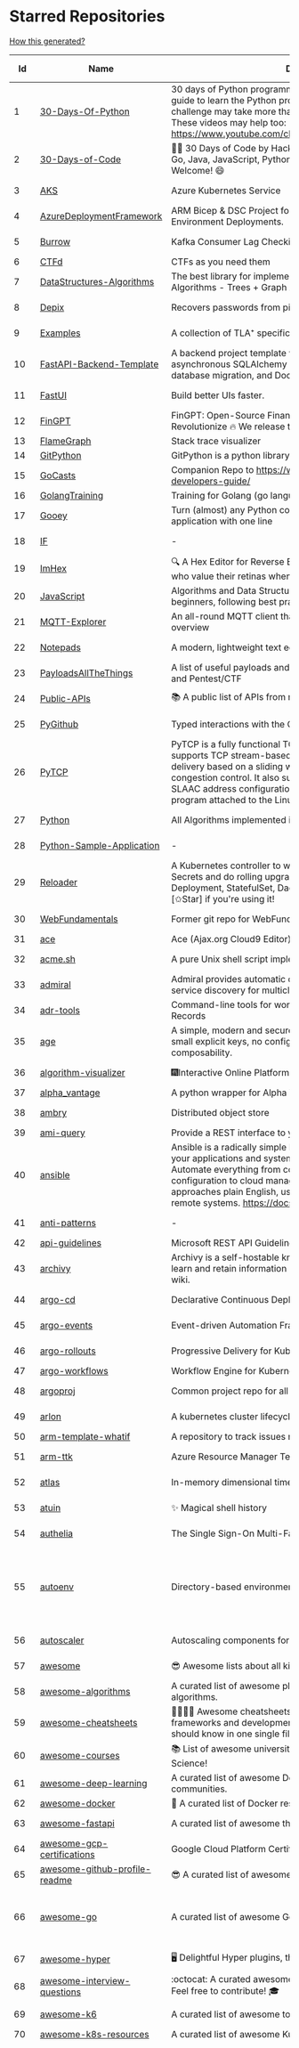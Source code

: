 # Starred Repositories  
[How this generated?](../master/USAGE.md)  
  
| Id 			| Name			| Description | Star Counts | Topics/Tags   | Last Updated 	|  
| ----------- | ----------- 	| ----------- | ----------- | ----------- 	| -----------   |  
|1|[30-Days-Of-Python](https://github.com/Asabeneh/30-Days-Of-Python.git)|30 days of Python programming challenge is a step-by-step guide to learn the Python programming language in 30 days. This challenge may take more than100 days, follow your own pace.  These videos may help too: https://www.youtube.com/channel/UC7PNRuno1rzYPb1xLa4yktw|30099|||  
|2|[30-Days-of-Code](https://github.com/xeoneux/30-Days-of-Code.git)|👨‍💻 30 Days of Code by HackerRank Solutions in C, C++, C#, F#, Go, Java, JavaScript, Python, Ruby, Swift & TypeScript. PRs Welcome! 😄|926||17-8-2022|  
|3|[AKS](https://github.com/Azure/AKS.git)|Azure Kubernetes Service|1893||22-3-2024|  
|4|[AzureDeploymentFramework](https://github.com/brwilkinson/AzureDeploymentFramework.git)|ARM Bicep & DSC Project for Azure Infrastructure and App Environment Deployments.|140||23-12-2023|  
|5|[Burrow](https://github.com/linkedin/Burrow.git)|Kafka Consumer Lag Checking|3648||21-3-2024|  
|6|[CTFd](https://github.com/CTFd/CTFd.git)|CTFs as you need them|5277|||  
|7|[DataStructures-Algorithms](https://github.com/rachitiitr/DataStructures-Algorithms.git)|The best library for implementation of all Data Structures and Algorithms - Trees + Graph Algorithms too!|2687|||  
|8|[Depix](https://github.com/spipm/Depix.git)|Recovers passwords from pixelized screenshots|25147||27-11-2023|  
|9|[Examples](https://github.com/tlaplus/Examples.git)|A collection of TLA⁺ specifications of varying complexities|1214||7-4-2024|  
|10|[FastAPI-Backend-Template](https://github.com/Aeternalis-Ingenium/FastAPI-Backend-Template.git)|A backend project template with FastAPI, PostgreSQL with asynchronous SQLAlchemy 2.0, Alembic for asynchronous database migration, and Docker.|548||26-3-2024|  
|11|[FastUI](https://github.com/pydantic/FastUI.git)|Build better UIs faster.|7108||27-2-2024|  
|12|[FinGPT](https://github.com/AI4Finance-Foundation/FinGPT.git)|FinGPT: Open-Source Financial Large Language Models!  Revolutionize 🔥    We release the trained model on HuggingFace.|11265||25-3-2024|  
|13|[FlameGraph](https://github.com/brendangregg/FlameGraph.git)|Stack trace visualizer|16318|||  
|14|[GitPython](https://github.com/gitpython-developers/GitPython.git)|GitPython is a python library used to interact with Git repositories.|4375|||  
|15|[GoCasts](https://github.com/StephenGrider/GoCasts.git)|Companion Repo to https://www.udemy.com/go-the-complete-developers-guide/|2029||25-8-2017|  
|16|[GolangTraining](https://github.com/GoesToEleven/GolangTraining.git)|Training for Golang (go language)|9603|||  
|17|[Gooey](https://github.com/chriskiehl/Gooey.git)|Turn (almost) any Python command line program into a full GUI application with one line|20326||8-5-2022|  
|18|[IF](https://github.com/deep-floyd/IF.git)|-|7479||2-6-2023|  
|19|[ImHex](https://github.com/WerWolv/ImHex.git)|🔍 A Hex Editor for Reverse Engineers, Programmers and people who value their retinas when working at 3 AM.|32682|||  
|20|[JavaScript](https://github.com/TheAlgorithms/JavaScript.git)|Algorithms and Data Structures implemented in JavaScript for beginners, following best practices.|31148|||  
|21|[MQTT-Explorer](https://github.com/thomasnordquist/MQTT-Explorer.git)|An all-round MQTT client that provides a structured topic overview|2730||3-4-2024|  
|22|[Notepads](https://github.com/0x7c13/Notepads.git)|A modern, lightweight text editor with a minimalist design.|8331||25-3-2024|  
|23|[PayloadsAllTheThings](https://github.com/swisskyrepo/PayloadsAllTheThings.git)|A list of useful payloads and bypass for Web Application Security and Pentest/CTF|56432||5-4-2024|  
|24|[Public-APIs](https://github.com/n0shake/Public-APIs.git)|📚 A public list of APIs from round the web.|20852||23-2-2024|  
|25|[PyGithub](https://github.com/PyGithub/PyGithub.git)|Typed interactions with the GitHub API v3|6646||24-3-2024|  
|26|[PyTCP](https://github.com/ccie18643/PyTCP.git)|PyTCP is a fully functional TCP/IP stack written in Python. It supports TCP stream-based transport with reliable packet delivery based on a sliding window mechanism and basic congestion control. It also supports IPv6/ICMPv6 protocols with SLAAC address configuration. It operates as a user space program attached to the Linux TAP interface.|326||8-11-2023|  
|27|[Python](https://github.com/TheAlgorithms/Python.git)|All Algorithms implemented in Python|177380||2-4-2024|  
|28|[Python-Sample-Application](https://github.com/uber/Python-Sample-Application.git)|-|375||9-3-2015|  
|29|[Reloader](https://github.com/stakater/Reloader.git)|A Kubernetes controller to watch changes in ConfigMap and Secrets and do rolling upgrades on Pods with their associated Deployment, StatefulSet, DaemonSet and DeploymentConfig – [✩Star] if you're using it!|6635||5-4-2024|  
|30|[WebFundamentals](https://github.com/google/WebFundamentals.git)|Former git repo for WebFundamentals on developers.google.com|13845||10-8-2022|  
|31|[ace](https://github.com/ajaxorg/ace.git)|Ace (Ajax.org Cloud9 Editor)|26361|||  
|32|[acme.sh](https://github.com/acmesh-official/acme.sh.git)|A pure Unix shell script implementing ACME client protocol|36200||1-4-2024|  
|33|[admiral](https://github.com/istio-ecosystem/admiral.git)|Admiral provides automatic configuration generation, syncing and service discovery for multicluster Istio service mesh|556||10-10-2023|  
|34|[adr-tools](https://github.com/npryce/adr-tools.git)|Command-line tools for working with Architecture Decision Records|4363|||  
|35|[age](https://github.com/FiloSottile/age.git)|A simple, modern and secure encryption tool (and Go library) with small explicit keys, no config options, and UNIX-style composability.|15199||10-1-2024|  
|36|[algorithm-visualizer](https://github.com/algorithm-visualizer/algorithm-visualizer.git)|:fireworks:Interactive Online Platform that Visualizes Algorithms from Code|46071||18-11-2023|  
|37|[alpha_vantage](https://github.com/RomelTorres/alpha_vantage.git)|A python wrapper for Alpha Vantage API for financial data.|4148|||  
|38|[ambry](https://github.com/linkedin/ambry.git)|Distributed object store|1716||5-4-2024|  
|39|[ami-query](https://github.com/intuit/ami-query.git)|Provide a REST interface to your organization's AMIs|38|||  
|40|[ansible](https://github.com/ansible/ansible.git)|Ansible is a radically simple IT automation platform that makes your applications and systems easier to deploy and maintain. Automate everything from code deployment to network configuration to cloud management, in a language that approaches plain English, using SSH, with no agents to install on remote systems. https://docs.ansible.com.|60956|||  
|41|[anti-patterns](https://github.com/tonybaloney/anti-patterns.git)|-|171||15-7-2022|  
|42|[api-guidelines](https://github.com/microsoft/api-guidelines.git)|Microsoft REST API Guidelines|22366|||  
|43|[archivy](https://github.com/archivy/archivy.git)|Archivy is a self-hostable knowledge repository that allows you to learn and retain information in your own personal and extensible wiki.|3144||25-7-2023|  
|44|[argo-cd](https://github.com/argoproj/argo-cd.git)|Declarative Continuous Deployment for Kubernetes|15986||7-4-2024|  
|45|[argo-events](https://github.com/argoproj/argo-events.git)|Event-driven Automation Framework for Kubernetes|2222||6-4-2024|  
|46|[argo-rollouts](https://github.com/argoproj/argo-rollouts.git)|Progressive Delivery for Kubernetes|2448||5-4-2024|  
|47|[argo-workflows](https://github.com/argoproj/argo-workflows.git)|Workflow Engine for Kubernetes|14223|||  
|48|[argoproj](https://github.com/argoproj/argoproj.git)|Common project repo for all Argo Projects|548||14-3-2024|  
|49|[arlon](https://github.com/arlonproj/arlon.git)|A kubernetes cluster lifecycle management and configuration tool|143||25-3-2024|  
|50|[arm-template-whatif](https://github.com/Azure/arm-template-whatif.git)|A repository to track issues related to what-if noise suppression|86|||  
|51|[arm-ttk](https://github.com/Azure/arm-ttk.git)|Azure Resource Manager Template Toolkit|420||27-3-2024|  
|52|[atlas](https://github.com/Netflix/atlas.git)|In-memory dimensional time series database.|3386||4-4-2024|  
|53|[atuin](https://github.com/atuinsh/atuin.git)|✨ Magical shell history|17385||5-4-2024|  
|54|[authelia](https://github.com/authelia/authelia.git)|The Single Sign-On Multi-Factor portal for web apps|19391||7-4-2024|  
|55|[autoenv](https://github.com/hyperupcall/autoenv.git)|Directory-based environments.|5525|environment, cd, shell-extension, shell-scripts, bash, zsh, shell, shell-script, terminal|15-1-2024|  
|56|[autoscaler](https://github.com/kubernetes/autoscaler.git)|Autoscaling components for Kubernetes|7593||5-4-2024|  
|57|[awesome](https://github.com/sindresorhus/awesome.git)|😎 Awesome lists about all kinds of interesting topics|297506||3-4-2024|  
|58|[awesome-algorithms](https://github.com/tayllan/awesome-algorithms.git)|A curated list of awesome places to learn and/or practice algorithms.|17436|||  
|59|[awesome-cheatsheets](https://github.com/LeCoupa/awesome-cheatsheets.git)|👩‍💻👨‍💻 Awesome cheatsheets for popular programming languages, frameworks and development tools. They include everything you should know in one single file.|37318|||  
|60|[awesome-courses](https://github.com/prakhar1989/awesome-courses.git)|:books: List of awesome university courses for learning Computer Science!|53484||12-11-2022|  
|61|[awesome-deep-learning](https://github.com/ChristosChristofidis/awesome-deep-learning.git)|A curated list of awesome Deep Learning tutorials, projects and communities.|22706||14-11-2022|  
|62|[awesome-docker](https://github.com/veggiemonk/awesome-docker.git)|:whale: A curated list of Docker resources and projects|28190|||  
|63|[awesome-fastapi](https://github.com/mjhea0/awesome-fastapi.git)|A curated list of awesome things related to FastAPI|7397||2-12-2023|  
|64|[awesome-gcp-certifications](https://github.com/sathishvj/awesome-gcp-certifications.git)|Google Cloud Platform Certification resources.|3794|||  
|65|[awesome-github-profile-readme](https://github.com/abhisheknaiidu/awesome-github-profile-readme.git)|😎 A curated list of awesome GitHub Profile READMEs 📝|22201||9-10-2022|  
|66|[awesome-go](https://github.com/avelino/awesome-go.git)|A curated list of awesome Go frameworks, libraries and software|119789|golang, golang-library, go, awesome, awesome-list, hacktoberfest|4-4-2024|  
|67|[awesome-hyper](https://github.com/bnb/awesome-hyper.git)|🖥 Delightful Hyper plugins, themes, and resources|10557||13-7-2021|  
|68|[awesome-interview-questions](https://github.com/DopplerHQ/awesome-interview-questions.git)|:octocat: A curated awesome list of lists of interview questions. Feel free to contribute! :mortar_board: |66278|||  
|69|[awesome-k6](https://github.com/grafana/awesome-k6.git)|A curated list of awesome tools, content and projects using k6|501||18-1-2024|  
|70|[awesome-k8s-resources](https://github.com/tomhuang12/awesome-k8s-resources.git)|A curated list of awesome Kubernetes tools and resources.|3017|||  
|71|[awesome-kubernetes](https://github.com/ramitsurana/awesome-kubernetes.git)|A curated list for awesome kubernetes sources :ship::tada:|14686|kubernetes, minikube, meetup, resource, kubernetes-sources, google-cloud, kubernetes-cluster, deploy-kubernetes, aws, enterprise-kubernetes-products, monitoring-kubernetes, azure, schedule, google-kubernetes, docker, cloud-providers, books, machine-learning|12-2-2024|  
|72|[awesome-kubernetes](https://github.com/nubenetes/awesome-kubernetes.git)|A curated list of awesome references collected since 2018.|581||12-2-2024|  
|73|[awesome-macOS](https://github.com/iCHAIT/awesome-macOS.git)|  A curated list of awesome applications, softwares, tools and shiny things for macOS.|15309||5-1-2024|  
|74|[awesome-macos-command-line](https://github.com/herrbischoff/awesome-macos-command-line.git)|Use your macOS terminal shell to do awesome things.|28349||2-9-2021|  
|75|[awesome-microservices](https://github.com/mfornos/awesome-microservices.git)|A curated list of Microservice Architecture related principles and technologies.|12885|||  
|76|[awesome-ml-courses](https://github.com/luspr/awesome-ml-courses.git)|Awesome free machine learning and AI courses with video lectures.|2566||23-2-2023|  
|77|[awesome-pentest](https://github.com/enaqx/awesome-pentest.git)|A collection of awesome penetration testing resources, tools and other shiny things|20392||25-1-2024|  
|78|[awesome-python](https://github.com/vinta/awesome-python.git)|An opinionated list of awesome Python frameworks, libraries, software and resources.|203233||22-2-2024|  
|79|[awesome-python-applications](https://github.com/mahmoud/awesome-python-applications.git)|💿 Free software that works great, and also happens to be open-source Python. |15874|||  
|80|[awesome-readme](https://github.com/matiassingers/awesome-readme.git)|A curated list of awesome READMEs|16825|||  
|81|[awesome-scalability](https://github.com/binhnguyennus/awesome-scalability.git)|The Patterns of Scalable, Reliable, and Performant Large-Scale Systems|52763|||  
|82|[awesome-selfhosted](https://github.com/awesome-selfhosted/awesome-selfhosted.git)|A list of Free Software network services and web applications which can be hosted on your own servers|175911|selfhosted, awesome, awesome-list, privacy, hosting, cloud, self-hosted, free-software|4-4-2024|  
|83|[awesome-shell](https://github.com/alebcay/awesome-shell.git)|A curated list of awesome command-line frameworks, toolkits, guides and gizmos. Inspired by awesome-php.|30925||20-2-2024|  
|84|[awesome-sre](https://github.com/dastergon/awesome-sre.git)|A curated list of Site Reliability and Production Engineering resources.|11435|||  
|85|[awesome-sysadmin](https://github.com/awesome-foss/awesome-sysadmin.git)|A curated list of amazingly awesome open-source sysadmin resources.|22385||10-3-2024|  
|86|[awesome-vscode](https://github.com/viatsko/awesome-vscode.git)|🎨 A curated list of delightful VS Code packages and resources.|24191||3-8-2023|  
|87|[awless](https://github.com/wallix/awless.git)|A Mighty CLI for AWS|4962||10-12-2018|  
|88|[aws-cdk-examples](https://github.com/aws-samples/aws-cdk-examples.git)|Example projects using the AWS CDK|4814||3-4-2024|  
|89|[aws-cloudformation-user-guide](https://github.com/awsdocs/aws-cloudformation-user-guide.git)|The open source version of the AWS CloudFormation User Guide|761|aws, aws-cloudformation, cloudformation|7-12-2023|  
|90|[aws-eks-best-practices](https://github.com/aws/aws-eks-best-practices.git)|A best practices guide for day 2 operations, including operational excellence, security, reliability, performance efficiency, and cost optimization.|1827|||  
|91|[aws-eks-kubernetes-masterclass](https://github.com/stacksimplify/aws-eks-kubernetes-masterclass.git)|AWS EKS Kubernetes - Masterclass   DevOps, Microservices|1215||2-1-2024|  
|92|[aws-load-balancer-controller](https://github.com/kubernetes-sigs/aws-load-balancer-controller.git)|A Kubernetes controller for Elastic Load Balancers|3734|||  
|93|[azkaban](https://github.com/azkaban/azkaban.git)|Azkaban workflow manager.|4392||29-8-2023|  
|94|[azure-cli](https://github.com/Azure/azure-cli.git)|Azure Command-Line Interface|3839||2-4-2024|  
|95|[azure-docs-bicep-samples](https://github.com/Azure/azure-docs-bicep-samples.git)|-|70||5-12-2023|  
|96|[azure-functions-host](https://github.com/Azure/azure-functions-host.git)|The host/runtime that powers Azure Functions|1897||5-4-2024|  
|97|[azure-powershell](https://github.com/Azure/azure-powershell.git)|Microsoft Azure PowerShell|4041||7-4-2024|  
|98|[azure-quickstart-templates](https://github.com/Azure/azure-quickstart-templates.git)|Azure Quickstart Templates|13674||5-4-2024|  
|99|[azure-rest-api-specs](https://github.com/Azure/azure-rest-api-specs.git)|The source for REST API specifications for Microsoft Azure.|2431||5-4-2024|  
|100|[azure-sdk-for-python](https://github.com/Azure/azure-sdk-for-python.git)|This repository is for active development of the Azure SDK for Python. For consumers of the SDK we recommend visiting our public developer docs at https://docs.microsoft.com/python/azure/ or our versioned developer docs at https://azure.github.io/azure-sdk-for-python. |4247||7-4-2024|  
|101|[azure4everyone-samples](https://github.com/MarczakIO/azure4everyone-samples.git)|-|248||12-2-2022|  
|102|[backstage](https://github.com/backstage/backstage.git)|Backstage is an open platform for building developer portals|26147||7-4-2024|  
|103|[badges](https://github.com/Naereen/badges.git)|:pencil: Markdown code for lots of small badges :ribbon: :pushpin: (shields.io, forthebadge.com etc) :sunglasses:. Contributions are welcome! Please add yours!|4123|||  
|104|[bat](https://github.com/sharkdp/bat.git)|A cat(1) clone with wings.|46160||7-4-2024|  
|105|[bcc](https://github.com/iovisor/bcc.git)|BCC - Tools for BPF-based Linux IO analysis, networking, monitoring, and more|19311||2-4-2024|  
|106|[behave](https://github.com/behave/behave.git)|BDD, Python style.|3057||22-2-2024|  
|107|[benten](https://github.com/intuit/benten.git)|Chatbot Development Framework (with Slack integration for Jira and Jenkins)|133|||  
|108|[bhai-lang](https://github.com/DulLabs/bhai-lang.git)|A toy programming language written in Typescript|3951|||  
|109|[bicep](https://github.com/Azure/bicep.git)|Bicep is a declarative language for describing and deploying Azure resources|3104||5-4-2024|  
|110|[bitcoin](https://github.com/bitcoin/bitcoin.git)|Bitcoin Core integration/staging tree|75289||7-4-2024|  
|111|[black](https://github.com/psf/black.git)|The uncompromising Python code formatter|37244||7-4-2024|  
|112|[blackfriday](https://github.com/russross/blackfriday.git)|Blackfriday: a markdown processor for Go|5350||27-10-2020|  
|113|[blockly](https://github.com/google/blockly.git)|The web-based visual programming editor.|12077||2-4-2024|  
|114|[bokeh](https://github.com/bokeh/bokeh.git)|Interactive Data Visualization in the browser, from  Python|18764||7-4-2024|  
|115|[boto3](https://github.com/boto/boto3.git)|AWS SDK for Python|8662||5-4-2024|  
|116|[boundary](https://github.com/hashicorp/boundary.git)|Boundary enables identity-based access management for dynamic infrastructure. |3771||5-4-2024|  
|117|[brackets](https://github.com/adobe/brackets.git)|An open source code editor for the web, written in JavaScript, HTML and CSS.|33305||18-3-2021|  
|118|[brooklin](https://github.com/linkedin/brooklin.git)|An extensible distributed system for reliable nearline data streaming at scale|886||29-3-2024|  
|119|[brotli](https://github.com/google/brotli.git)|Brotli compression format|13090||3-4-2024|  
|120|[build-your-own-x](https://github.com/codecrafters-io/build-your-own-x.git)|Master programming by recreating your favorite technologies from scratch.|254762|||  
|121|[caddy](https://github.com/caddyserver/caddy.git)|Fast and extensible multi-platform HTTP/1-2-3 web server with automatic HTTPS|53319|||  
|122|[cdk8s](https://github.com/cdk8s-team/cdk8s.git)|Define Kubernetes native apps and abstractions using object-oriented programming|4093||7-4-2024|  
|123|[cdnjs](https://github.com/cdnjs/cdnjs.git)|🤖 CDN assets - The #1 free and open source CDN built to make life easier for developers.|10142||7-4-2024|  
|124|[celery](https://github.com/celery/celery.git)|Distributed Task Queue (development branch)|23352|||  
|125|[cello](https://github.com/cello-proj/cello.git)|Run infrastructure as code (IaC) software tools including CDK, Terraform and Cloud Formation via GitOps.|268||29-3-2024|  
|126|[cert-manager](https://github.com/cert-manager/cert-manager.git)|Automatically provision and manage TLS certificates in Kubernetes|11396|kubernetes, letsencrypt, tls, certificate, crd, hacktoberfest|27-3-2024|  
|127|[cfssl](https://github.com/cloudflare/cfssl.git)|CFSSL: Cloudflare's PKI and TLS toolkit|8422||19-3-2024|  
|128|[chalice](https://github.com/aws/chalice.git)|Python Serverless Microframework for AWS|10275||22-2-2024|  
|129|[chaosmonkey](https://github.com/Netflix/chaosmonkey.git)|Chaos Monkey is a resiliency tool that helps applications tolerate random instance failures.|14443||15-7-2023|  
|130|[chartmuseum](https://github.com/helm/chartmuseum.git)|helm chart repository server|3460||29-1-2024|  
|131|[checkov](https://github.com/bridgecrewio/checkov.git)|Prevent cloud misconfigurations and find vulnerabilities during build-time in infrastructure as code, container images and open source packages with Checkov by Bridgecrew.|6472|||  
|132|[chef](https://github.com/chef/chef.git)|Chef Infra, a powerful automation platform that transforms infrastructure into code automating how infrastructure is configured, deployed and managed across any environment, at any scale|7458|||  
|133|[cilium](https://github.com/cilium/cilium.git)|eBPF-based Networking, Security, and Observability|18390||5-4-2024|  
|134|[clair](https://github.com/quay/clair.git)|Vulnerability Static Analysis for Containers|10004||25-3-2024|  
|135|[cli](https://github.com/snyk/cli.git)|Snyk CLI scans and monitors your projects for security vulnerabilities.|4740|||  
|136|[cli-spinners](https://github.com/sindresorhus/cli-spinners.git)|Spinners for use in the terminal|2344||24-11-2023|  
|137|[cli53](https://github.com/barnybug/cli53.git)|Command line tool for Amazon Route 53|1948||24-2-2023|  
|138|[click](https://github.com/pallets/click.git)|Python composable command line interface toolkit|14955||23-3-2024|  
|139|[cluster-api](https://github.com/kubernetes-sigs/cluster-api.git)|Home for Cluster API, a subproject of sig-cluster-lifecycle|3323||5-4-2024|  
|140|[cobra](https://github.com/spf13/cobra.git)|A Commander for modern Go CLI interactions|35765|||  
|141|[codebytere.github.io](https://github.com/codebytere/codebytere.github.io.git)|personal website|505||18-3-2024|  
|142|[coding-interview-university](https://github.com/jwasham/coding-interview-university.git)|A complete computer science study plan to become a software engineer.|281705||5-3-2024|  
|143|[compose](https://github.com/docker/compose.git)|Define and run multi-container applications with Docker|32209|||  
|144|[computer-science](https://github.com/ossu/computer-science.git)|:mortar_board: Path to a free self-taught education in Computer Science!|161776|computer-science, awesome-list, courses, curriculum|3-4-2024|  
|145|[conductor](https://github.com/Netflix/conductor.git)|Conductor is a microservices orchestration engine.|12912||13-12-2023|  
|146|[confd](https://github.com/kelseyhightower/confd.git)|Manage local application configuration files using templates and data from etcd or consul|8266||9-12-2023|  
|147|[config](https://github.com/nikitavoloboev/config.git)|Apps/CLIs/configs I use on macOS/iOS. Fish, Karabiner, Cursor..|20260||6-4-2024|  
|148|[containerd](https://github.com/containerd/containerd.git)|An open and reliable container runtime|16210|||  
|149|[copacetic](https://github.com/project-copacetic/copacetic.git)|🧵 CLI tool for directly patching container images using reports from vulnerability scanners|759||2-4-2024|  
|150|[core](https://github.com/home-assistant/core.git)|:house_with_garden: Open source home automation that puts local control and privacy first.|68295|||  
|151|[coredns](https://github.com/coredns/coredns.git)|CoreDNS is a DNS server that chains plugins|11740||29-3-2024|  
|152|[coreutils](https://github.com/uutils/coreutils.git)|Cross-platform Rust rewrite of the GNU coreutils|16771||7-4-2024|  
|153|[crouton](https://github.com/dnschneid/crouton.git)|Chromium OS Universal Chroot Environment|8490||27-11-2022|  
|154|[cruise-control](https://github.com/linkedin/cruise-control.git)|Cruise-control is the first of its kind to fully automate the dynamic workload rebalance and self-healing of a Kafka cluster. It provides great value to Kafka users by simplifying the operation of Kafka clusters.|2636||2-4-2024|  
|155|[dailybot](https://github.com/sapumar/dailybot.git)|Simple telegram bot to remind about the daily stand up|8||23-12-2021|  
|156|[dapr](https://github.com/dapr/dapr.git)|Dapr is a portable, event-driven, runtime for building distributed applications across cloud and edge.|23204||6-4-2024|  
|157|[dashboard](https://github.com/kubernetes/dashboard.git)|General-purpose web UI for Kubernetes clusters|13785||5-4-2024|  
|158|[datamodel-code-generator](https://github.com/koxudaxi/datamodel-code-generator.git)|Pydantic model and dataclasses.dataclass generator for easy conversion of JSON, OpenAPI, JSON Schema, and YAML data sources.|2258||7-4-2024|  
|159|[deepdiff](https://github.com/seperman/deepdiff.git)|DeepDiff: Deep Difference and search of any Python object/data. DeepHash: Hash of any object based on its contents. Delta: Use deltas to reconstruct objects by adding deltas together.|1883|||  
|160|[design-patterns-for-humans](https://github.com/kamranahmedse/design-patterns-for-humans.git)|An ultra-simplified explanation to design patterns|43269||17-5-2023|  
|161|[developer-roadmap](https://github.com/kamranahmedse/developer-roadmap.git)|Interactive roadmaps, guides and other educational content to help developers grow in their careers.|272397||7-4-2024|  
|162|[devops-exercises](https://github.com/bregman-arie/devops-exercises.git)|Linux, Jenkins, AWS, SRE, Prometheus, Docker, Python, Ansible, Git, Kubernetes, Terraform, OpenStack, SQL, NoSQL, Azure, GCP, DNS, Elastic, Network, Virtualization. DevOps Interview Questions|63059||2-2-2024|  
|163|[dive](https://github.com/wagoodman/dive.git)|A tool for exploring each layer in a docker image|43354||2-2-2024|  
|164|[django](https://github.com/django/django.git)|The Web framework for perfectionists with deadlines.|76504|||  
|165|[django-health-check](https://github.com/revsys/django-health-check.git)|a pluggable app that runs a full check on the deployment, using a number of plugins to check e.g. database, queue server, celery processes, etc.|1137|||  
|166|[dns](https://github.com/miekg/dns.git)|DNS library in Go|7726||29-3-2024|  
|167|[dnslib](https://github.com/paulc/dnslib.git)|A Python library to encode/decode DNS wire-format packets |288||2-1-2024|  
|168|[dnsperf](https://github.com/cobblau/dnsperf.git)|A DNS performance tool.|213|||  
|169|[docker-cheat-sheet](https://github.com/wsargent/docker-cheat-sheet.git)|Docker Cheat Sheet|21906|||  
|170|[docker-development-youtube-series](https://github.com/marcel-dempers/docker-development-youtube-series.git)|-|4937||24-10-2023|  
|171|[docker_practice](https://github.com/yeasy/docker_practice.git)|Learn and understand Docker&Container technologies, with real DevOps practice!|24088||4-2-2024|  
|172|[dockerfiles](https://github.com/jessfraz/dockerfiles.git)|Various Dockerfiles I use on the desktop and on servers.|13465||27-3-2021|  
|173|[doitlive](https://github.com/sloria/doitlive.git)|Because sometimes you need to do it live|3395||2-4-2024|  
|174|[dokku](https://github.com/dokku/dokku.git)|A docker-powered PaaS that helps you build and manage the lifecycle of applications|25917||7-4-2024|  
|175|[dotfiles](https://github.com/bbkane/dotfiles.git)|Configs for apps I care about|30||2-4-2024|  
|176|[draft-classic](https://github.com/Azure/draft-classic.git)|A tool for developers to create cloud-native applications on Kubernetes.|3926|||  
|177|[drawio](https://github.com/jgraph/drawio.git)|draw.io is a JavaScript, client-side editor for general diagramming.|38379|||  
|178|[driftctl](https://github.com/snyk/driftctl.git)|Detect, track and alert on infrastructure drift|2394||12-12-2023|  
|179|[duf](https://github.com/muesli/duf.git)|Disk Usage/Free Utility - a better 'df' alternative|12218||20-9-2023|  
|180|[eBPF-Package-Repository](https://github.com/l3af-project/eBPF-Package-Repository.git)|eBPF Programs|52|||  
|181|[echarts](https://github.com/apache/echarts.git)|Apache ECharts is a powerful, interactive charting and data visualization library for browser|58762||11-3-2024|  
|182|[echo](https://github.com/labstack/echo.git)|High performance, minimalist Go web framework|28389|||  
|183|[ecs-refarch-service-discovery](https://github.com/awslabs/ecs-refarch-service-discovery.git)|An EC2 Container Service Reference Architecture for providing Service Discovery to containers using CloudWatch Events, Lambda and Route 53 private hosted zones. |446|||  
|184|[eks-anywhere](https://github.com/aws/eks-anywhere.git)|Run Amazon EKS on your own infrastructure 🚀|1911||5-4-2024|  
|185|[eks-node-viewer](https://github.com/awslabs/eks-node-viewer.git)|EKS Node Viewer|974||2-4-2024|  
|186|[elasticsearch](https://github.com/elastic/elasticsearch.git)|Free and Open, Distributed, RESTful Search Engine|67314|elasticsearch, java, search-engine|6-4-2024|  
|187|[emissary](https://github.com/emissary-ingress/emissary.git)|open source Kubernetes-native API gateway for microservices built on the Envoy Proxy|4268||5-3-2024|  
|188|[eng-practices](https://github.com/google/eng-practices.git)|Google's Engineering Practices documentation|19741||26-3-2024|  
|189|[engineering-blogs](https://github.com/kilimchoi/engineering-blogs.git)|A curated list of engineering blogs|28977||21-2-2024|  
|190|[envoy](https://github.com/envoyproxy/envoy.git)|Cloud-native high-performance edge/middle/service proxy|23816|||  
|191|[eruda](https://github.com/liriliri/eruda.git)|Console for mobile browsers|17182||5-11-2023|  
|192|[espanso](https://github.com/espanso/espanso.git)|Cross-platform Text Expander written in Rust|9045|||  
|193|[etcd](https://github.com/etcd-io/etcd.git)|Distributed reliable key-value store for the most critical data of a distributed system|46189||6-4-2024|  
|194|[ewd998](https://github.com/tlaplus-workshops/ewd998.git)|Distributed termination detection on a ring, due to Shmuel Safra:|46||21-7-2023|  
|195|[examples](https://github.com/kubernetes/examples.git)|Kubernetes application example tutorials|6014|||  
|196|[excalidraw](https://github.com/excalidraw/excalidraw.git)|Virtual whiteboard for sketching hand-drawn like diagrams|71845|||  
|197|[face_recognition](https://github.com/ageitgey/face_recognition.git)|The world's simplest facial recognition api for Python and the command line|51587|||  
|198|[falcon](https://github.com/falconry/falcon.git)|The no-magic web data plane API and microservices framework for Python developers, with a focus on reliability, correctness, and performance at scale.|9374||5-4-2024|  
|199|[fastapi](https://github.com/tiangolo/fastapi.git)|FastAPI framework, high performance, easy to learn, fast to code, ready for production|70267||6-4-2024|  
|200|[fastapi-code-generator](https://github.com/koxudaxi/fastapi-code-generator.git)|This code generator creates FastAPI app from an openapi file.|900||7-9-2023|  
|201|[fastapi-jwt](https://github.com/testdrivenio/fastapi-jwt.git)|secure a FastAPI app by enabling authentication using JSON Web Tokens (JWTs)|106||31-1-2023|  
|202|[fastapi_client](https://github.com/dmontagu/fastapi_client.git)|FastAPI client generator|321||11-2-2021|  
|203|[fastapi_profiler](https://github.com/sunhailin-Leo/fastapi_profiler.git)|A FastAPI Middleware of joerick/pyinstrument to check your service performance.|190|||  
|204|[fasthttp](https://github.com/valyala/fasthttp.git)|Fast HTTP package for Go. Tuned for high performance. Zero memory allocations in hot paths. Up to 10x faster than net/http|20970||4-4-2024|  
|205|[fauxpilot](https://github.com/fauxpilot/fauxpilot.git)|FauxPilot - an open-source alternative to GitHub Copilot server|14183||29-5-2023|  
|206|[fd](https://github.com/sharkdp/fd.git)|A simple, fast and user-friendly alternative to 'find'|31357||1-4-2024|  
|207|[first-contributions](https://github.com/firstcontributions/first-contributions.git)|🚀✨ Help beginners to contribute to open source projects|42223||7-4-2024|  
|208|[fish-shell](https://github.com/fish-shell/fish-shell.git)|The user-friendly command line shell.|24426|||  
|209|[flamethrower](https://github.com/DNS-OARC/flamethrower.git)|a DNS performance and functional testing utility supporting UDP, TCP, DoT and DoH|312||3-10-2023|  
|210|[flasgger](https://github.com/flasgger/flasgger.git)|Easy OpenAPI specs and Swagger UI for your Flask API|3481||4-4-2024|  
|211|[flask](https://github.com/pallets/flask.git)|The Python micro framework for building web applications.|66204||7-4-2024|  
|212|[flask-app-on-azure-functions](https://github.com/Azure-Samples/flask-app-on-azure-functions.git)|A sample to run a Flask app on Azure Functions|15||18-2-2022|  
|213|[flask-caching](https://github.com/pallets-eco/flask-caching.git)|A caching extension for Flask|863||6-1-2024|  
|214|[flask-celery-example](https://github.com/miguelgrinberg/flask-celery-example.git)|This repository contains the example code for my blog article Using Celery with Flask.|1171||12-9-2021|  
|215|[flask-swagger-ui](https://github.com/sveint/flask-swagger-ui.git)|Swagger UI blueprint for flask|174||24-5-2022|  
|216|[flower](https://github.com/mher/flower.git)|Real-time monitor and web admin for Celery distributed task queue|6142||17-12-2023|  
|217|[forcediphttpsadapter](https://github.com/Roadmaster/forcediphttpsadapter.git)|A requests TransportAdapter allowing to force a specific IP for HTTPS connections.|52||11-8-2023|  
|218|[free-for-dev](https://github.com/ripienaar/free-for-dev.git)|A list of SaaS, PaaS and IaaS offerings that have free tiers of interest to devops and infradev|82681||4-4-2024|  
|219|[free-programming-books](https://github.com/EbookFoundation/free-programming-books.git)|:books: Freely available programming books|318080||1-4-2024|  
|220|[fucking-algorithm](https://github.com/labuladong/fucking-algorithm.git)|刷算法全靠套路，认准 labuladong 就够了！English version supported! Crack LeetCode, not only how, but also why. |123115||7-4-2024|  
|221|[fuzzywuzzy](https://github.com/seatgeek/fuzzywuzzy.git)|Fuzzy String Matching in Python|9104||9-9-2021|  
|222|[game_control](https://github.com/ChoudharyChanchal/game_control.git)|-|736||19-7-2020|  
|223|[git-standup](https://github.com/kamranahmedse/git-standup.git)|Recall what you did on the last working day. Psst! or be nosy and find what someone else in your team did ;-)|7524|standup, git-standup, agile, meeting, git, git-addons, git-|15-3-2024|  
|224|[gitbook](https://github.com/GitbookIO/gitbook.git)|The open source frontend for GitBook doc sites|26282||4-4-2024|  
|225|[github-readme-stats](https://github.com/anuraghazra/github-readme-stats.git)|:zap: Dynamically generated stats for your github readmes|64305||4-4-2024|  
|226|[github1s](https://github.com/conwnet/github1s.git)|One second to read GitHub code with VS Code.|22585||27-3-2024|  
|227|[gitignore](https://github.com/github/gitignore.git)|A collection of useful .gitignore templates|157221||18-12-2022|  
|228|[gitops-engine](https://github.com/argoproj/gitops-engine.git)|Democratizing GitOps|1633||24-1-2024|  
|229|[gitui](https://github.com/extrawurst/gitui.git)|Blazing 💥 fast terminal-ui for git written in rust 🦀|16860||7-4-2024|  
|230|[glb-director](https://github.com/github/glb-director.git)|GitHub Load Balancer Director and supporting tooling.|2323||31-10-2023|  
|231|[go-fuzz](https://github.com/dvyukov/go-fuzz.git)|Randomized testing for Go|4704||3-2-2024|  
|232|[go-github](https://github.com/google/go-github.git)|Go library for accessing the GitHub v3 API|10046||3-4-2024|  
|233|[go-leetcode](https://github.com/austingebauer/go-leetcode.git)|A collection of 100+ popular LeetCode problems solved in Go.|1755||26-11-2023|  
|234|[go-metrics](https://github.com/rcrowley/go-metrics.git)|Go port of Coda Hale's Metrics library|3425|||  
|235|[go-restful](https://github.com/emicklei/go-restful.git)|package for building REST-style Web Services using Go|4967||11-3-2024|  
|236|[go-spew](https://github.com/davecgh/go-spew.git)|Implements a deep pretty printer for Go data structures to aid in debugging|5902||30-8-2018|  
|237|[goaccess](https://github.com/allinurl/goaccess.git)|GoAccess is a real-time web log analyzer and interactive viewer that runs in a terminal in *nix systems or through your browser.|17418||7-4-2024|  
|238|[gobgp](https://github.com/osrg/gobgp.git)|BGP implemented in the Go Programming Language|3455||3-4-2024|  
|239|[gods](https://github.com/emirpasic/gods.git)|GoDS (Go Data Structures) - Sets, Lists, Stacks, Maps, Trees, Queues, and much more|15333||7-1-2024|  
|240|[goldmark](https://github.com/yuin/goldmark.git)|:trophy: A markdown parser written in Go. Easy to extend, standard(CommonMark) compliant, well structured.|3304||3-4-2024|  
|241|[google-cloud-python](https://github.com/googleapis/google-cloud-python.git)|Google Cloud Client Library for Python|4619|||  
|242|[google-maps-services-python](https://github.com/googlemaps/google-maps-services-python.git)|Python client library for Google Maps API Web Services|4319|python, client-library|27-1-2023|  
|243|[googlesre](https://github.com/google/googlesre.git)|-|152|||  
|244|[gotty](https://github.com/sorenisanerd/gotty.git)|Share your terminal as a web application|2047||25-3-2024|  
|245|[gotty](https://github.com/yudai/gotty.git)|Share your terminal as a web application|18414||13-12-2017|  
|246|[gping](https://github.com/orf/gping.git)|Ping, but with a graph|10244||3-4-2024|  
|247|[gpt-pilot](https://github.com/Pythagora-io/gpt-pilot.git)|The first real AI developer|27155||2-4-2024|  
|248|[grafana](https://github.com/grafana/grafana.git)|The open and composable observability and data visualization platform. Visualize metrics, logs, and traces from multiple sources like Prometheus, Loki, Elasticsearch, InfluxDB, Postgres and many more. |60107|||  
|249|[graphene-django](https://github.com/graphql-python/graphene-django.git)|Build powerful, efficient, and flexible GraphQL APIs with seamless Django integration.|4222||29-3-2024|  
|250|[grex](https://github.com/pemistahl/grex.git)|A command-line tool and Rust library with Python bindings for generating regular expressions from user-provided test cases|6498||3-4-2024|  
|251|[grumpy](https://github.com/giantswarm/grumpy.git)|Kubernetes Validation Admission Controller example|24||24-7-2020|  
|252|[guacamole-server](https://github.com/apache/guacamole-server.git)|Mirror of Apache Guacamole Server|2868||7-4-2024|  
|253|[halo](https://github.com/manrajgrover/halo.git)|💫 Beautiful spinners for terminal, IPython and Jupyter|2846||9-11-2020|  
|254|[haproxy](https://github.com/haproxy/haproxy.git)|HAProxy Load Balancer's development branch (mirror of git.haproxy.org)|4409||6-4-2024|  
|255|[healthchecks](https://github.com/healthchecks/healthchecks.git)|Open-source cron job and background task monitoring service, written in Python & Django|7234||5-4-2024|  
|256|[helmfile](https://github.com/roboll/helmfile.git)|Deploy Kubernetes Helm Charts|4021||13-12-2022|  
|257|[hey](https://github.com/rakyll/hey.git)|HTTP load generator, ApacheBench (ab) replacement|17165||23-3-2021|  
|258|[homebrew-cask](https://github.com/Homebrew/homebrew-cask.git)|🍻 A CLI workflow for the administration of macOS applications distributed as binaries|20501||7-4-2024|  
|259|[homepage](https://github.com/gethomepage/homepage.git)|A highly customizable homepage (or startpage / application dashboard) with Docker and service API integrations.|15223||7-4-2024|  
|260|[htmlq](https://github.com/mgdm/htmlq.git)|Like jq, but for HTML.|6910||15-4-2023|  
|261|[htop](https://github.com/htop-dev/htop.git)|htop - an interactive process viewer|5861||7-4-2024|  
|262|[http-api-design](https://github.com/interagent/http-api-design.git)|HTTP API design guide extracted from work on the Heroku Platform API|13647||16-1-2024|  
|263|[http2smugl](https://github.com/neex/http2smugl.git)|-|516|||  
|264|[httpstat](https://github.com/davecheney/httpstat.git)|It's like curl -v, with colours. |6480||17-10-2023|  
|265|[httpstat](https://github.com/reorx/httpstat.git)|curl statistics made simple|5562|||  
|266|[httptools](https://github.com/MagicStack/httptools.git)|Fast HTTP parser|1162||16-10-2023|  
|267|[hub](https://github.com/mislav/hub.git)|A command-line tool that makes git easier to use with GitHub.|22673|||  
|268|[hubot-slack](https://github.com/slackapi/hubot-slack.git)|Slack Developer Kit for Hubot|2299|||  
|269|[hugo](https://github.com/gohugoio/hugo.git)|The world’s fastest framework for building websites.|72196||5-4-2024|  
|270|[hugo-PaperMod](https://github.com/adityatelange/hugo-PaperMod.git)| A fast, clean, responsive Hugo theme.|8517|fast, clean, mit-license, hugo-theme, high-performance, blog, portfolio, grayscale, hugo, feature-rich, well-documented, hugo-blog-theme, blog-theme, theme, papermod, multilingual|16-3-2024|  
|271|[hygieia](https://github.com/hygieia/hygieia.git)|CapitalOne  DevOps Dashboard|3774||29-9-2023|  
|272|[influxdb](https://github.com/influxdata/influxdb.git)|Scalable datastore for metrics, events, and real-time analytics|27604|||  
|273|[ingress-nginx](https://github.com/kubernetes/ingress-nginx.git)|Ingress-NGINX Controller for Kubernetes|16590||5-4-2024|  
|274|[interview](https://github.com/mission-peace/interview.git)|Interview questions|10991|||  
|275|[interview](https://github.com/Olshansk/interview.git)|Everything you need to prepare for your technical interview|17484||28-1-2024|  
|276|[ipvs](https://github.com/cloudflare/ipvs.git)|Package ipvs allows you to manage Linux IPVS services and destinations|130||8-11-2023|  
|277|[ipython](https://github.com/ipython/ipython.git)|Official repository for IPython itself. Other repos in the IPython organization contain things like the website, documentation builds, etc.|16125||5-4-2024|  
|278|[iris](https://github.com/kataras/iris.git)|The fastest HTTP/2 Go Web Framework. New, modern and easy to learn. Fast development with Code you control. Unbeatable cost-performance ratio :rocket:|24830||22-1-2024|  
|279|[istio](https://github.com/istio/istio.git)|Connect, secure, control, and observe services.|34861|||  
|280|[it-tools](https://github.com/CorentinTh/it-tools.git)|Collection of handy online tools for developers, with great UX. |9380||11-3-2024|  
|281|[ivy](https://github.com/unifyai/ivy.git)|The Unified AI Framework|14010||7-4-2024|  
|282|[jaeger](https://github.com/jaegertracing/jaeger.git)|CNCF Jaeger, a Distributed Tracing Platform|19325||6-4-2024|  
|283|[javascript-algorithms](https://github.com/trekhleb/javascript-algorithms.git)|📝 Algorithms and data structures implemented in JavaScript with explanations and links to further readings|181401||9-3-2024|  
|284|[jedis](https://github.com/redis/jedis.git)|Redis Java client|11584||7-4-2024|  
|285|[jellyfin](https://github.com/jellyfin/jellyfin.git)|The Free Software Media System|29308||5-4-2024|  
|286|[jira](https://github.com/pycontribs/jira.git)|Python Jira library. Development chat available on https://matrix.to/#/#pycontribs:matrix.org|1881|||  
|287|[jq](https://github.com/jqlang/jq.git)|Command-line JSON processor|28895||29-3-2024|  
|288|[jsii](https://github.com/aws/jsii.git)|jsii allows code in any language to naturally interact with JavaScript classes. It is the technology that enables the AWS Cloud Development Kit to deliver polyglot libraries from a single codebase!|2542||5-4-2024|  
|289|[json-server](https://github.com/typicode/json-server.git)|Get a full fake REST API with zero coding in less than 30 seconds (seriously)|71022||15-2-2024|  
|290|[jsonnet](https://github.com/google/jsonnet.git)|Jsonnet - The data templating language|6738||23-3-2024|  
|291|[jsonschema](https://github.com/python-jsonschema/jsonschema.git)|An implementation of the JSON Schema specification for Python|4419||25-3-2024|  
|292|[k3s](https://github.com/k3s-io/k3s.git)|Lightweight Kubernetes|26287||5-4-2024|  
|293|[k6](https://github.com/grafana/k6.git)|A modern load testing tool, using Go and JavaScript - https://k6.io|23198|||  
|294|[k6-benchmarks](https://github.com/grafana/k6-benchmarks.git)|-|30||13-10-2023|  
|295|[k6-example-woocommerce](https://github.com/grafana/k6-example-woocommerce.git)|Example k6 scripts targeting a WooCommerce deployment|39||21-2-2024|  
|296|[k8s-conformance](https://github.com/cncf/k8s-conformance.git)|🧪CNCF K8s Conformance Working Group|822|||  
|297|[k8sgpt](https://github.com/k8sgpt-ai/k8sgpt.git)|Giving Kubernetes Superpowers to everyone|4827||5-4-2024|  
|298|[k9s](https://github.com/derailed/k9s.git)|🐶 Kubernetes CLI To Manage Your Clusters In Style!|24651||6-4-2024|  
|299|[kafka-monitor](https://github.com/linkedin/kafka-monitor.git)|Xinfra Monitor monitors the availability of Kafka clusters by producing synthetic workloads using end-to-end pipelines to obtain derived vital statistics - E2E latency, service produce/consume availability, offsets commit availability & latency, message loss rate and more.|1991|kafka-monitor, kafka-cluster, monitor-topic, partition, broker, partition-count, leader, latency, cluster, metrics, kmf, kafka-broker, xinfra-monitor, monitor-single-clusters, reassigns-partition, jmx-metrics, clusters, xinfra, monitor, topic|22-3-2023|  
|300|[kaniko](https://github.com/GoogleContainerTools/kaniko.git)|Build Container Images In Kubernetes|13796||2-4-2024|  
|301|[kapacitor](https://github.com/influxdata/kapacitor.git)|Open source framework for processing, monitoring, and alerting on time series data|2279|||  
|302|[kargo](https://github.com/akuity/kargo.git)|Application lifecycle orchestration|1242||7-4-2024|  
|303|[katib](https://github.com/kubeflow/katib.git)|Repository for hyperparameter tuning|1417|||  
|304|[katran](https://github.com/facebookincubator/katran.git)|A high performance layer 4 load balancer|4519||7-4-2024|  
|305|[kb](https://github.com/gnebbia/kb.git)|A minimalist command line knowledge base manager|3086||17-10-2023|  
|306|[keras-yolo2](https://github.com/experiencor/keras-yolo2.git)|Easy training on custom dataset. Various backends (MobileNet and SqueezeNet) supported. A YOLO demo to detect raccoon run entirely in brower is accessible at https://git.io/vF7vI (not on Windows).|1723|||  
|307|[kong](https://github.com/Kong/kong.git)|🦍 The Cloud-Native API Gateway and AI Gateway.|37376||7-4-2024|  
|308|[kopf](https://github.com/nolar/kopf.git)|A Python framework to write Kubernetes operators in just a few lines of code|1928|||  
|309|[kops](https://github.com/kubernetes/kops.git)|Kubernetes Operations (kOps) - Production Grade k8s Installation, Upgrades and Management|15532||7-4-2024|  
|310|[kraken](https://github.com/uber/kraken.git)|P2P Docker registry capable of distributing TBs of data in seconds|5816||26-9-2023|  
|311|[krew](https://github.com/kubernetes-sigs/krew.git)|📦 Find and install kubectl plugins|6095||14-11-2023|  
|312|[ksonnet](https://github.com/ksonnet/ksonnet.git)|A CLI-supported framework that streamlines writing and deployment of Kubernetes configurations to multiple clusters.|1164||5-2-2019|  
|313|[kube-capacity](https://github.com/robscott/kube-capacity.git)|A simple CLI that provides an overview of the resource requests, limits, and utilization in a Kubernetes cluster|1935||21-2-2024|  
|314|[kube-linter](https://github.com/stackrox/kube-linter.git)|KubeLinter is a static analysis tool that checks Kubernetes YAML files and Helm charts to ensure the applications represented in them adhere to best practices.|2732||3-4-2024|  
|315|[kube2iam](https://github.com/jtblin/kube2iam.git)|kube2iam  provides different AWS IAM roles for pods running on Kubernetes|1945||3-12-2023|  
|316|[kubebuilder](https://github.com/kubernetes-sigs/kubebuilder.git)|Kubebuilder - SDK for building Kubernetes APIs using CRDs|7356||6-4-2024|  
|317|[kubectl-aliases](https://github.com/ahmetb/kubectl-aliases.git)|Programmatically generated handy kubectl aliases.|3248||22-11-2023|  
|318|[kubectl-cost](https://github.com/kubecost/kubectl-cost.git)|CLI for determining the cost of Kubernetes workloads|817||19-3-2024|  
|319|[kubectl-tree](https://github.com/ahmetb/kubectl-tree.git)|kubectl plugin to browse Kubernetes object hierarchies as a tree 🎄 (star the repo if you are using)|2801||18-12-2023|  
|320|[kubectx](https://github.com/ahmetb/kubectx.git)|Faster way to switch between clusters and namespaces in kubectl|16824||25-12-2023|  
|321|[kubeflow](https://github.com/kubeflow/kubeflow.git)|Machine Learning Toolkit for Kubernetes|13613||14-3-2024|  
|322|[kubernetes](https://github.com/kubernetes/kubernetes.git)|Production-Grade Container Scheduling and Management|106366|kubernetes, go, cncf, containers|7-4-2024|  
|323|[kubernetes-external-secrets](https://github.com/external-secrets/kubernetes-external-secrets.git)|Integrate external secret management systems with Kubernetes|2602||28-5-2022|  
|324|[kubernetes-network-policy-recipes](https://github.com/ahmetb/kubernetes-network-policy-recipes.git)|Example recipes for Kubernetes Network Policies that you can just copy paste|5439||19-3-2024|  
|325|[kubeshark](https://github.com/kubeshark/kubeshark.git)|The API traffic analyzer for Kubernetes providing real-time K8s protocol-level visibility, capturing and monitoring all traffic and payloads going in, out and across containers, pods, nodes and clusters. Inspired by Wireshark, purposely built for Kubernetes|10499|||  
|326|[kubesphere](https://github.com/kubesphere/kubesphere.git)|The container platform tailored for Kubernetes multi-cloud, datacenter, and edge management ⎈ 🖥 ☁️|14241|||  
|327|[kubespray](https://github.com/kubernetes-sigs/kubespray.git)|Deploy a Production Ready Kubernetes Cluster|15286||3-4-2024|  
|328|[kubetools](https://github.com/collabnix/kubetools.git)|Kubetools - Curated List of Kubernetes Tools|2422||25-3-2024|  
|329|[kudu](https://github.com/projectkudu/kudu.git)|Kudu is the engine behind git/hg deployments, WebJobs, and various other features in Azure Web Sites. It can also run outside of Azure.|3107||6-2-2024|  
|330|[kustomize](https://github.com/kubernetes-sigs/kustomize.git)|Customization of kubernetes YAML configurations|10515||6-4-2024|  
|331|[labs](https://github.com/docker/labs.git)|This is a collection of tutorials for learning how to use Docker with various tools. Contributions welcome.|11451||18-4-2022|  
|332|[landscape](https://github.com/cncf/landscape.git)|🌄 The Cloud Native Interactive Landscape filters and sorts hundreds of projects and products, and shows details including GitHub stars, funding, first and last commits, contributor counts and headquarters location.|9102|cloud-native, landscape, cncf, svg, logo, serverless, crunchbase, wasm|5-4-2024|  
|333|[lazydocker](https://github.com/jesseduffield/lazydocker.git)|The lazier way to manage everything docker|33061||27-10-2023|  
|334|[learn-python3](https://github.com/jerry-git/learn-python3.git)|Jupyter notebooks for teaching/learning Python 3|6236|||  
|335|[learn-regex](https://github.com/ziishaned/learn-regex.git)|Learn regex the easy way|45002||1-6-2023|  
|336|[learnopencv](https://github.com/spmallick/learnopencv.git)|Learn OpenCV  : C++ and Python Examples|20292||6-4-2024|  
|337|[leetcode](https://github.com/gouthampradhan/leetcode.git)|Leetcode solutions|3247||11-11-2021|  
|338|[lens](https://github.com/lensapp/lens.git)|Lens - The way the world runs Kubernetes|22160||29-1-2024|  
|339|[lettuce](https://github.com/redis/lettuce.git)|Advanced Java Redis client for thread-safe sync, async, and reactive usage. Supports Cluster, Sentinel, Pipelining, and codecs.|5240||3-4-2024|  
|340|[leveldb](https://github.com/google/leveldb.git)|LevelDB is a fast key-value storage library written at Google that provides an ordered mapping from string keys to string values.|34937|||  
|341|[life](https://github.com/cheeaun/life.git)|Life - a timeline of important events in my life|2745||14-10-2018|  
|342|[linkedin-skill-assessments-quizzes](https://github.com/Ebazhanov/linkedin-skill-assessments-quizzes.git)|Full reference of LinkedIn answers 2023 for skill assessments (aws-lambda, rest-api, javascript, react, git, html, jquery, mongodb, java, Go, python, machine-learning, power-point) linkedin excel test lösungen, linkedin machine learning test LinkedIn test questions and answers |28049||29-3-2024|  
|343|[linkerd2](https://github.com/linkerd/linkerd2.git)|Ultralight, security-first service mesh for Kubernetes. Main repo for Linkerd 2.x.|10320||4-4-2024|  
|344|[linux](https://github.com/torvalds/linux.git)|Linux kernel source tree|169049|||  
|345|[linux-insides](https://github.com/0xAX/linux-insides.git)|A little bit about a linux kernel|29339|||  
|346|[litestream](https://github.com/benbjohnson/litestream.git)|Streaming replication for SQLite.|9864||14-2-2024|  
|347|[litmus](https://github.com/litmuschaos/litmus.git)|Litmus helps  SREs and developers practice chaos engineering in a Cloud-native way. Chaos experiments are published at the ChaosHub  (https://hub.litmuschaos.io). Community notes is at https://hackmd.io/a4Zu_sH4TZGeih-xCimi3Q|4168||5-4-2024|  
|348|[localstack](https://github.com/localstack/localstack.git)|💻 A fully functional local AWS cloud stack. Develop and test your cloud & Serverless apps offline|51940|||  
|349|[locust](https://github.com/locustio/locust.git)|Write scalable load tests in plain Python 🚗💨|23519||5-4-2024|  
|350|[logrus](https://github.com/sirupsen/logrus.git)|Structured, pluggable logging for Go.|23967||6-6-2023|  
|351|[lovefield](https://github.com/google/lovefield.git)|Lovefield is a relational database for web apps. Written in JavaScript, works cross-browser. Provides SQL-like APIs that are fast, safe, and easy to use.|6829||19-5-2020|  
|352|[manage-fastapi](https://github.com/ycd/manage-fastapi.git)|:rocket: CLI tool for FastAPI. Generating new FastAPI projects & boilerplates made easy.    |1593|fastapi, boilerplate, cli, project-generator, mongodb, postgresql, sqlite, mysql, tortoise-orm, databases, project-management-tool, project-management|1-8-2023|  
|353|[mangum](https://github.com/jordaneremieff/mangum.git)|AWS Lambda support for ASGI applications|1578||3-11-2023|  
|354|[marathon](https://github.com/mesosphere/marathon.git)|Deploy and manage containers (including Docker) on top of Apache Mesos at scale.|4065|||  
|355|[mattermost](https://github.com/mattermost/mattermost.git)|Mattermost is an open source platform for secure collaboration across the entire software development lifecycle..|27930|||  
|356|[maybe](https://github.com/maybe-finance/maybe.git)|The OS for your personal finances|26255||4-4-2024|  
|357|[mdBook](https://github.com/rust-lang/mdBook.git)|Create book from markdown files. Like Gitbook but implemented in Rust|16524||5-4-2024|  
|358|[memray](https://github.com/bloomberg/memray.git)|Memray is a memory profiler for Python|12461|||  
|359|[memtier_benchmark](https://github.com/RedisLabs/memtier_benchmark.git)|NoSQL Redis and Memcache traffic generation and benchmarking tool.|840||23-1-2024|  
|360|[mergestat-lite](https://github.com/mergestat/mergestat-lite.git)|Query git repositories with SQL. Generate reports, perform status checks, analyze codebases. 🔍 📊|3411||8-3-2024|  
|361|[metallb](https://github.com/metallb/metallb.git)|A network load-balancer implementation for Kubernetes using standard routing protocols|6574||5-4-2024|  
|362|[microservices-demo](https://github.com/GoogleCloudPlatform/microservices-demo.git)|Sample cloud-first application with 10 microservices showcasing Kubernetes, Istio, and gRPC.|15621|||  
|363|[minikube](https://github.com/kubernetes/minikube.git)|Run Kubernetes locally|28263||6-4-2024|  
|364|[miniserve](https://github.com/svenstaro/miniserve.git)|🌟 For when you really just want to serve some files over HTTP right now!|5552||5-4-2024|  
|365|[missil](https://github.com/ericmiguel/missil.git)|Simple FastAPI declarative endpoint-level access control.|93|fastapi, fastapi-extension, python, api, web, fastapi-framework, framework|1-2-2024|  
|366|[mito](https://github.com/mito-ds/mito.git)|The mitosheet package, trymito.io, and other public Mito code.|2200||27-3-2024|  
|367|[mkcert](https://github.com/FiloSottile/mkcert.git)|A simple zero-config tool to make locally trusted development certificates with any names you'd like.|45469||26-4-2022|  
|368|[mkdocs-material](https://github.com/squidfunk/mkdocs-material.git)|Documentation that simply works|18058||6-4-2024|  
|369|[monkey](https://github.com/bouk/monkey.git)|Monkey patching in Go|3300||9-12-2019|  
|370|[moto](https://github.com/getmoto/moto.git)|A library that allows you to easily mock out tests based on AWS infrastructure.|7354||7-4-2024|  
|371|[ms-identity-python-webapi-azurefunctions](https://github.com/Azure-Samples/ms-identity-python-webapi-azurefunctions.git)|Python Azure Function Web API secured by Azure AD|35||4-2-2021|  
|372|[mycli](https://github.com/dbcli/mycli.git)|A Terminal Client for MySQL with AutoCompletion and Syntax Highlighting.|11241||3-4-2024|  
|373|[mypy](https://github.com/python/mypy.git)|Optional static typing for Python|17470||4-4-2024|  
|374|[nativefier](https://github.com/nativefier/nativefier.git)|Make any web page a desktop application|34600|||  
|375|[netdata](https://github.com/netdata/netdata.git)|The open-source observability platform everyone needs!|67961||6-4-2024|  
|376|[nginx-admins-handbook](https://github.com/trimstray/nginx-admins-handbook.git)|How to improve NGINX performance, security, and other important things.|13345||20-10-2021|  
|377|[nginx-module-vts](https://github.com/vozlt/nginx-module-vts.git)|Nginx virtual host traffic status module|3111||20-1-2024|  
|378|[ngrok](https://github.com/inconshreveable/ngrok.git)|Introspected tunnels to localhost|23876||31-5-2016|  
|379|[novu](https://github.com/novuhq/novu.git)|🔥 The open-source notification infrastructure with fully functional embedded notification center 🚀🚀🚀|32362|||  
|380|[nprogress](https://github.com/rstacruz/nprogress.git)|For slim progress bars like on YouTube, Medium, etc|25828|||  
|381|[ntopng](https://github.com/ntop/ntopng.git)|Web-based Traffic and Security Network Traffic Monitoring|5871||5-4-2024|  
|382|[nuclei](https://github.com/projectdiscovery/nuclei.git)|Fast and customizable vulnerability scanner based on simple YAML based DSL.|17021||7-4-2024|  
|383|[octant](https://github.com/vmware-archive/octant.git)|Highly extensible platform for developers to better understand the complexity of Kubernetes clusters.|6278|||  
|384|[octodns](https://github.com/octodns/octodns.git)|Tools for managing DNS across multiple providers|2952|||  
|385|[og-aws](https://github.com/open-guides/og-aws.git)|📙 Amazon Web Services — a practical guide|35336||24-8-2022|  
|386|[openapi-generator](https://github.com/OpenAPITools/openapi-generator.git)|OpenAPI Generator allows generation of API client libraries (SDK generation), server stubs, documentation and configuration automatically given an OpenAPI Spec (v2, v3)|19646||7-4-2024|  
|387|[openapi-python-client](https://github.com/openapi-generators/openapi-python-client.git)|Generate modern Python clients from OpenAPI|1044||27-3-2024|  
|388|[opencost](https://github.com/opencost/opencost.git)|Cost monitoring for Kubernetes workloads and cloud costs|4677|||  
|389|[opencv](https://github.com/opencv/opencv.git)|Open Source Computer Vision Library|75176||6-4-2024|  
|390|[opengrok](https://github.com/oracle/opengrok.git)|OpenGrok is a fast and usable source code search and cross reference engine, written in Java|4165|||  
|391|[operator-sdk](https://github.com/operator-framework/operator-sdk.git)|SDK for building Kubernetes applications. Provides high level APIs, useful abstractions, and project scaffolding.|6980|||  
|392|[ora](https://github.com/sindresorhus/ora.git)|Elegant terminal spinner|8884||23-12-2023|  
|393|[ort](https://github.com/oss-review-toolkit/ort.git)|A suite of tools to automate software compliance checks.|1461||6-4-2024|  
|394|[osquery](https://github.com/osquery/osquery.git)|SQL powered operating system instrumentation, monitoring, and analytics.|21300||18-3-2024|  
|395|[oss-fuzz](https://github.com/google/oss-fuzz.git)|OSS-Fuzz - continuous fuzzing for open source software.|9827||5-4-2024|  
|396|[outrun](https://github.com/Overv/outrun.git)|Execute a local command using the processing power of another Linux machine.|3108||24-1-2023|  
|397|[pace](https://github.com/CodeByZach/pace.git)|Automatically add a progress bar to your site.|15627||26-2-2024|  
|398|[packer](https://github.com/hashicorp/packer.git)|Packer is a tool for creating identical machine images for multiple platforms from a single source configuration.|14859||2-4-2024|  
|399|[papers-we-love](https://github.com/papers-we-love/papers-we-love.git)|Papers from the computer science community to read and discuss.|82902|||  
|400|[pendulum](https://github.com/sdispater/pendulum.git)|Python datetimes made easy|6029|||  
|401|[perf-tools](https://github.com/brendangregg/perf-tools.git)|Performance analysis tools based on Linux perf_events (aka perf) and ftrace|9575||14-1-2020|  
|402|[pex](https://github.com/pex-tool/pex.git)|A tool for generating .pex (Python EXecutable) files, lock files and venvs.|2447||28-3-2024|  
|403|[photography](https://github.com/rampatra/photography.git)|A free online portfolio website to showcase your photos.|875|||  
|404|[pi-hole](https://github.com/pi-hole/pi-hole.git)|A black hole for Internet advertisements|46606|||  
|405|[pinpoint](https://github.com/pinpoint-apm/pinpoint.git)|APM, (Application Performance Management) tool for large-scale distributed systems. |13194||5-4-2024|  
|406|[pipeline](https://github.com/tektoncd/pipeline.git)|A cloud-native Pipeline resource.|8267|||  
|407|[pipenv](https://github.com/pypa/pipenv.git)| Python Development Workflow for Humans.|24563||3-4-2024|  
|408|[pod-reaper](https://github.com/target/pod-reaper.git)|Rule based pod killing kubernetes controller|190||20-3-2024|  
|409|[poetry](https://github.com/python-poetry/poetry.git)|Python packaging and dependency management made easy|29278||7-4-2024|  
|410|[pongo2](https://github.com/flosch/pongo2.git)|Django-syntax like template-engine for Go|2771||11-4-2023|  
|411|[portainer](https://github.com/portainer/portainer.git)|Making Docker and Kubernetes management easy.|28588|||  
|412|[practical-kubernetes-problems](https://github.com/kubernauts/practical-kubernetes-problems.git)|Used by our Practical Kubernetes Trainings.|343||31-12-2022|  
|413|[pre-commit-terraform](https://github.com/antonbabenko/pre-commit-terraform.git)|pre-commit git hooks to take care of Terraform configurations 🇺🇦|2964||5-4-2024|  
|414|[predictive-horizontal-pod-autoscaler](https://github.com/jthomperoo/predictive-horizontal-pod-autoscaler.git)|Horizontal Pod Autoscaler built with predictive abilities using statistical models|326||1-7-2023|  
|415|[professional-programming](https://github.com/charlax/professional-programming.git)|A collection of learning resources for curious software engineers|45028||3-4-2024|  
|416|[professional-services](https://github.com/GoogleCloudPlatform/professional-services.git)|Common solutions and tools developed by Google Cloud's Professional Services team. This repository and its contents are not an officially supported Google product.|2712||5-4-2024|  
|417|[profile-summary-for-github](https://github.com/tipsy/profile-summary-for-github.git)|Tool for visualizing GitHub profiles|19810||7-7-2023|  
|418|[project-based-learning](https://github.com/practical-tutorials/project-based-learning.git)|Curated list of project-based tutorials|163820|||  
|419|[projen](https://github.com/projen/projen.git)|Rapidly build modern applications with advanced configuration management|2450||6-4-2024|  
|420|[prometheus](https://github.com/prometheus/prometheus.git)|The Prometheus monitoring system and time series database.|52513|||  
|421|[prometheus-fastapi-instrumentator](https://github.com/trallnag/prometheus-fastapi-instrumentator.git)|Instrument your FastAPI with Prometheus metrics.|788||13-3-2024|  
|422|[protobuf](https://github.com/protocolbuffers/protobuf.git)|Protocol Buffers - Google's data interchange format|63432|||  
|423|[public-apis](https://github.com/public-apis/public-apis.git)|A collective list of free APIs|289901|||  
|424|[pulsar](https://github.com/apache/pulsar.git)|Apache Pulsar - distributed pub-sub messaging system|13696|pulsar, pubsub, messaging, streaming, queuing, event-streaming|7-4-2024|  
|425|[pulumi](https://github.com/pulumi/pulumi.git)|Pulumi - Infrastructure as Code in any programming language. Build infrastructure intuitively on any cloud using familiar languages 🚀|19545||7-4-2024|  
|426|[pyWhat](https://github.com/bee-san/pyWhat.git)|🐸   Identify anything. pyWhat easily lets you identify emails, IP addresses, and more. Feed it a .pcap file or some text and it'll tell you what it is! 🧙‍♀️|6333|cyber, security, hacking, cybersecurity, malware, re, python, pcap, malware-analysis, malware-research, tryhackme, hacktoberfest|16-5-2023|  
|427|[pycryptodome](https://github.com/Legrandin/pycryptodome.git)|A self-contained cryptographic library for Python|2648||13-1-2024|  
|428|[pycurl](https://github.com/pycurl/pycurl.git)|PycURL - Python interface to libcurl|1045||25-3-2024|  
|429|[pydantic](https://github.com/pydantic/pydantic.git)|Data validation using Python type hints|18383||5-4-2024|  
|430|[pyenv](https://github.com/pyenv/pyenv.git)|Simple Python version management|36396|||  
|431|[pyinotify](https://github.com/seb-m/pyinotify.git)|Monitoring filesystems events with inotify on Linux.|2273||4-6-2015|  
|432|[pyjwt](https://github.com/jpadilla/pyjwt.git)|JSON Web Token implementation in Python|4886||22-3-2024|  
|433|[pykiteconnect](https://github.com/zerodha/pykiteconnect.git)|The official Python client library for the Kite Connect trading APIs|936||7-2-2024|  
|434|[pyscript](https://github.com/pyscript/pyscript.git)|Try PyScript: https://pyscript.com  Examples: https://tinyurl.com/pyscript-examples  Community: https://discord.gg/HxvBtukrg2|17412||4-4-2024|  
|435|[pytest](https://github.com/pytest-dev/pytest.git)|The pytest framework makes it easy to write small tests, yet scales to support complex functional testing|11297||7-4-2024|  
|436|[python](https://github.com/kubernetes-client/python.git)|Official Python client library for kubernetes|6385|||  
|437|[python-concurrency](https://github.com/volker48/python-concurrency.git)|Code examples from my toptal engineering blog article|156|||  
|438|[python-container](https://github.com/googleapis/python-container.git)|This library has moved to https://github.com/googleapis/google-cloud-python/tree/main/packages/google-cloud-container|46|||  
|439|[python-decouple](https://github.com/HBNetwork/python-decouple.git)|Strict separation of config from code.|2668||1-1-2024|  
|440|[python-fire](https://github.com/google/python-fire.git)|Python Fire is a library for automatically generating command line interfaces (CLIs) from absolutely any Python object.|26213||5-4-2024|  
|441|[python-guide](https://github.com/realpython/python-guide.git)|Python best practices guidebook, written for humans. |27477|||  
|442|[python-patterns](https://github.com/faif/python-patterns.git)|A collection of design patterns/idioms in Python|39301||27-1-2023|  
|443|[python-prompt-toolkit](https://github.com/prompt-toolkit/python-prompt-toolkit.git)|Library for building powerful interactive command line applications in Python|8920|||  
|444|[python-slack-sdk](https://github.com/slackapi/python-slack-sdk.git)|Slack Developer Kit for Python|3778|||  
|445|[python-telegram-bot](https://github.com/python-telegram-bot/python-telegram-bot.git)|We have made you a wrapper you can't refuse|24632||6-4-2024|  
|446|[rancher](https://github.com/rancher/rancher.git)|Complete container management platform|22472||6-4-2024|  
|447|[ray](https://github.com/ray-project/ray.git)|Ray is a unified framework for scaling AI and Python applications. Ray consists of a core distributed runtime and a set of AI Libraries for accelerating ML workloads.|30781|||  
|448|[reactjs-interview-questions](https://github.com/sudheerj/reactjs-interview-questions.git)|List of top 500 ReactJS Interview Questions & Answers....Coding exercise questions are coming soon!!|36438|||  
|449|[realworld](https://github.com/gothinkster/realworld.git)|"The mother of all demo apps" — Exemplary fullstack Medium.com clone powered by React, Angular, Node, Django, and many more|78122||8-3-2024|  
|450|[recommenders](https://github.com/recommenders-team/recommenders.git)|Best Practices on Recommendation Systems|17858|||  
|451|[redis](https://github.com/redis/redis.git)|Redis is an in-memory database that persists on disk. The data model is key-value, but many different kind of values are supported: Strings, Lists, Sets, Sorted Sets, Hashes, Streams, HyperLogLogs, Bitmaps.|64482||7-4-2024|  
|452|[redis-py](https://github.com/redis/redis-py.git)|Redis Python Client|12203||27-3-2024|  
|453|[request](https://github.com/request/request.git)|🏊🏾 Simplified HTTP request client.|25673||11-2-2020|  
|454|[rest.li](https://github.com/linkedin/rest.li.git)|Rest.li is a REST+JSON framework for building robust, scalable service architectures using dynamic discovery and simple asynchronous APIs.|2435|||  
|455|[resume-cli](https://github.com/jsonresume/resume-cli.git)|CLI tool to easily setup a new resume 📑|4491||3-4-2024|  
|456|[resume.github.com](https://github.com/resume/resume.github.com.git)|Resumes generated using the GitHub informations|61308||5-8-2016|  
|457|[rich](https://github.com/Textualize/rich.git)|Rich is a Python library for rich text and beautiful formatting in the terminal.|46851||29-2-2024|  
|458|[roadmap](https://github.com/github/roadmap.git)|GitHub public roadmap|7671|||  
|459|[rover](https://github.com/im2nguyen/rover.git)|Interactive Terraform visualization. State and configuration explorer.|2877||9-10-2023|  
|460|[roxy-wi](https://github.com/roxy-wi/roxy-wi.git)|Web interface for managing Haproxy, Nginx, Apache and Keepalived servers|1386|||  
|461|[rudder-server](https://github.com/rudderlabs/rudder-server.git)|Privacy and Security focused Segment-alternative, in Golang and React  |3906||5-4-2024|  
|462|[runc](https://github.com/opencontainers/runc.git)|CLI tool for spawning and running containers according to the OCI specification|11375|containers, docker, oci|4-4-2024|  
|463|[rundeck](https://github.com/rundeck/rundeck.git)|Enable Self-Service Operations: Give specific users access to your existing tools, services, and scripts|5292|||  
|464|[rust](https://github.com/rust-lang/rust.git)|Empowering everyone to build reliable and efficient software.|92376|||  
|465|[salt](https://github.com/saltstack/salt.git)|Software to automate the management and configuration of any infrastructure or application at scale. Get access to the Salt software package repository here: |13811||5-4-2024|  
|466|[sanic](https://github.com/sanic-org/sanic.git)| Accelerate your web app development    Build fast. Run fast.|17692||7-4-2024|  
|467|[sanic-prometheus](https://github.com/dkruchinin/sanic-prometheus.git)|Prometheus metrics for Sanic,  an async python web server|79||12-10-2020|  
|468|[scalene](https://github.com/plasma-umass/scalene.git)|Scalene: a high-performance, high-precision CPU, GPU, and memory profiler for Python with AI-powered optimization proposals|11051||30-3-2024|  
|469|[sceptre](https://github.com/Sceptre/sceptre.git)|Build better AWS infrastructure|1450||2-4-2024|  
|470|[schedule](https://github.com/dbader/schedule.git)|Python job scheduling for humans.|11452||10-12-2023|  
|471|[schema](https://github.com/keleshev/schema.git)|Schema validation just got Pythonic|2828|||  
|472|[school-of-sre](https://github.com/linkedin/school-of-sre.git)|At LinkedIn, we are using this curriculum for onboarding our entry-level talents into the SRE role.|7612||2-3-2024|  
|473|[scrapy](https://github.com/scrapy/scrapy.git)|Scrapy, a fast high-level web crawling & scraping framework for Python.|50721|||  
|474|[sdkman-cli](https://github.com/sdkman/sdkman-cli.git)|The SDKMAN! Command Line Interface|5815||30-11-2023|  
|475|[seaweedfs](https://github.com/seaweedfs/seaweedfs.git)|SeaweedFS is a fast distributed storage system for blobs, objects, files, and data lake, for billions of files! Blob store has O(1) disk seek, cloud tiering. Filer supports Cloud Drive, cross-DC active-active replication, Kubernetes, POSIX FUSE mount, S3 API, S3 Gateway, Hadoop, WebDAV, encryption, Erasure Coding.|20920||7-4-2024|  
|476|[semgrep](https://github.com/semgrep/semgrep.git)|Lightweight static analysis for many languages. Find bug variants with patterns that look like source code.|9639||5-4-2024|  
|477|[serverless](https://github.com/serverless/serverless.git)|⚡ Serverless Framework – Use AWS Lambda and other managed cloud services to build apps that auto-scale, cost nothing when idle, and boast radically low maintenance.|46007||19-3-2024|  
|478|[service-fabric](https://github.com/microsoft/service-fabric.git)|Service Fabric is a distributed systems platform for packaging, deploying, and managing stateless and stateful distributed applications and containers at large scale.|3002||28-3-2024|  
|479|[shellcheck](https://github.com/koalaman/shellcheck.git)|ShellCheck, a static analysis tool for shell scripts|34830||7-4-2024|  
|480|[shiv](https://github.com/linkedin/shiv.git)|shiv is a command line utility for building fully self contained Python zipapps as outlined in PEP 441, but with all their dependencies included.|1686|||  
|481|[signoz](https://github.com/SigNoz/signoz.git)|SigNoz is an open-source observability platform native to OpenTelemetry with logs, traces and metrics in a single application. An open-source alternative to DataDog, NewRelic, etc. 🔥 🖥.   👉  Open source Application Performance Monitoring (APM) & Observability tool|16768||5-4-2024|  
|482|[silver-surfer](https://github.com/devtron-labs/silver-surfer.git)|Kubernetes objects api-version compatibility checker and provides migration path for K8s objects and prepare it for cluster upgrades|308||1-8-2023|  
|483|[simple-kubernetes-webhook](https://github.com/slackhq/simple-kubernetes-webhook.git)|This project is aimed at illustrating how to build a fully functioning kubernetes admission webhook in the simplest way possible.|170||14-10-2021|  
|484|[skipper](https://github.com/zalando/skipper.git)|An HTTP router and reverse proxy for service composition, including use cases like Kubernetes Ingress|3006|||  
|485|[slate](https://github.com/slatedocs/slate.git)|Beautiful static documentation for your API|35805||7-2-2024|  
|486|[sonobuoy](https://github.com/vmware-tanzu/sonobuoy.git)|Sonobuoy is a diagnostic tool that makes it easier to understand the state of a Kubernetes cluster by running a set of Kubernetes conformance tests and other plugins in an accessible and non-destructive manner.|2846|||  
|487|[sops](https://github.com/getsops/sops.git)|Simple and flexible tool for managing secrets|14979||31-3-2024|  
|488|[spacedrive](https://github.com/spacedriveapp/spacedrive.git)|Spacedrive is an open source cross-platform file explorer, powered by a virtual distributed filesystem written in Rust.|28685||6-4-2024|  
|489|[spinner](https://github.com/briandowns/spinner.git)|Go (golang) package with 90 configurable terminal spinner/progress indicators.|2264|||  
|490|[sqlc](https://github.com/sqlc-dev/sqlc.git)|Generate type-safe code from SQL|10655||4-4-2024|  
|491|[sqlflow](https://github.com/sql-machine-learning/sqlflow.git)|Brings SQL and AI together.|5007||13-5-2022|  
|492|[sre-interview-prep-guide](https://github.com/mxssl/sre-interview-prep-guide.git)|Site Reliability Engineer Interview Preparation Guide|6437||24-2-2024|  
|493|[ssl-cert-check](https://github.com/Matty9191/ssl-cert-check.git)|Send notifications when SSL certificates are about to expire.|708|||  
|494|[starred-repo-toc](https://github.com/yks0000/starred-repo-toc.git)|Generates Markdown table for all Starred Repositories by a GitHub user.|35||7-4-2024|  
|495|[statsd](https://github.com/statsd/statsd.git)|Daemon for easy but powerful stats aggregation|17445|||  
|496|[steampipe](https://github.com/turbot/steampipe.git)|Zero-ETL, infinite possibilities. Live query APIs, code & more with SQL. No DB required.|6357||5-4-2024|  
|497|[strimzi-kafka-operator](https://github.com/strimzi/strimzi-kafka-operator.git)|Apache Kafka® running on Kubernetes|4424|||  
|498|[styleguide](https://github.com/google/styleguide.git)|Style guides for Google-originated open-source projects|36468||27-2-2024|  
|499|[swagger-ui](https://github.com/swagger-api/swagger-ui.git)|Swagger UI is a collection of HTML, JavaScript, and CSS assets that dynamically generate beautiful documentation from a Swagger-compliant API.|25458||5-4-2024|  
|500|[system-design](https://github.com/karanpratapsingh/system-design.git)|Learn how to design systems at scale and prepare for system design interviews|28497||18-1-2024|  
|501|[system-design-interview](https://github.com/checkcheckzz/system-design-interview.git)|System design interview for IT companies|20983||23-12-2020|  
|502|[system-design-primer](https://github.com/donnemartin/system-design-primer.git)|Learn how to design large-scale systems. Prep for the system design interview.  Includes Anki flashcards.|251170||16-3-2023|  
|503|[systeminformer](https://github.com/winsiderss/systeminformer.git)|A free, powerful, multi-purpose tool that helps you monitor system resources, debug software and detect malware. Brought to you by Winsider Seminars & Solutions, Inc. @ http://www.windows-internals.com|10177||7-4-2024|  
|504|[tech-interview-handbook](https://github.com/yangshun/tech-interview-handbook.git)|💯 Curated coding interview preparation materials for busy software engineers|108836||7-3-2024|  
|505|[telegraf](https://github.com/influxdata/telegraf.git)|The plugin-driven server agent for collecting & reporting metrics.|13705|||  
|506|[telegram-bot-heroku-deploy](https://github.com/AnshumanFauzdar/telegram-bot-heroku-deploy.git)|Detailed guide to initially deploy a simple telegram python bot to heroku|42||5-2-2022|  
|507|[teleport](https://github.com/gravitational/teleport.git)|Protect access to all of your infrastructure|16391||7-4-2024|  
|508|[terminals-are-sexy](https://github.com/k4m4/terminals-are-sexy.git)|💥 A curated list of Terminal frameworks, plugins & resources for CLI lovers.|11911||13-4-2022|  
|509|[terraform](https://github.com/hashicorp/terraform.git)|Terraform enables you to safely and predictably create, change, and improve infrastructure. It is a source-available tool that codifies APIs into declarative configuration files that can be shared amongst team members, treated as code, edited, reviewed, and versioned.|41019||5-4-2024|  
|510|[terraform-aws-devops](https://github.com/antonbabenko/terraform-aws-devops.git)|Info about many of my Terraform, AWS, and DevOps projects.|403||1-6-2023|  
|511|[terraform-best-practices](https://github.com/antonbabenko/terraform-best-practices.git)|Terraform Best Practices free ebook translated into 🇬🇧🇦🇪🇧🇦🇧🇷🇫🇷🇬🇪🇩🇪🇬🇷🇮🇱🇮🇳🇮🇩🇮🇹🇰🇷🇵🇱🇷🇴🇨🇳🇪🇸🇹🇷🇺🇦🇵🇰|1915||18-3-2024|  
|512|[terraform-cdk](https://github.com/hashicorp/terraform-cdk.git)|Define infrastructure resources using programming constructs and provision them using HashiCorp Terraform|4706||2-4-2024|  
|513|[terraform-course](https://github.com/wardviaene/terraform-course.git)|Course files for my Udemy course about Terraform|1559||21-2-2024|  
|514|[terraform-examples](https://github.com/Qovery/terraform-examples.git)|This repository contains ready to use Terraform examples with Qovery to create outstanding infrastructure|47|||  
|515|[terraform-provider-restapi](https://github.com/Mastercard/terraform-provider-restapi.git)|A terraform provider to manage objects in a RESTful API|770|||  
|516|[terraform-switcher](https://github.com/warrensbox/terraform-switcher.git)|A command line tool to switch between different versions of terraform  (install with homebrew and more)|1286|||  
|517|[terraform-warp9](https://github.com/addamstj/terraform-warp9.git)|Code for the Terraform course|132||19-3-2024|  
|518|[terraformer](https://github.com/GoogleCloudPlatform/terraformer.git)|CLI tool to generate terraform files from existing infrastructure (reverse Terraform). Infrastructure to Code|11698||6-3-2024|  
|519|[terrascan](https://github.com/tenable/terrascan.git)|Detect compliance and security violations across Infrastructure as Code to mitigate risk before provisioning cloud native infrastructure.|4456||7-3-2024|  
|520|[terratest](https://github.com/gruntwork-io/terratest.git)| Terratest is a Go library that makes it easier to write automated tests for your infrastructure code.|7318||20-3-2024|  
|521|[textual](https://github.com/Textualize/textual.git)|The lean application framework for Python.  Build sophisticated user interfaces with a simple Python API. Run your apps in the terminal and a web browser.|23360||7-4-2024|  
|522|[tflint](https://github.com/terraform-linters/tflint.git)|A Pluggable Terraform Linter|4562|||  
|523|[the-art-of-command-line](https://github.com/jlevy/the-art-of-command-line.git)|Master the command line, in one page|148006|bash, unix, documentation, linux, macos, windows|12-7-2023|  
|524|[the-book-of-secret-knowledge](https://github.com/trimstray/the-book-of-secret-knowledge.git)|A collection of inspiring lists, manuals, cheatsheets, blogs, hacks, one-liners, cli/web tools and more.|127766||16-1-2024|  
|525|[thefuzz](https://github.com/seatgeek/thefuzz.git)|Fuzzy String Matching in Python|2414||27-2-2024|  
|526|[thunderdome-planning-poker](https://github.com/StevenWeathers/thunderdome-planning-poker.git)|⚡ Thunderdome is an open source agile planning poker, sprint retro, and story mapping tool|373||7-4-2024|  
|527|[tldr](https://github.com/tldr-pages/tldr.git)|📚 Collaborative cheatsheets for console commands|48148|||  
|528|[toha](https://github.com/hugo-toha/toha.git)|A Hugo theme for personal portfolio|924||2-4-2024|  
|529|[tokei](https://github.com/XAMPPRocky/tokei.git)|Count your code, quickly.|9871||24-3-2024|  
|530|[tox](https://github.com/tox-dev/tox.git)|Command line driven CI frontend and development task automation tool.|3504||3-4-2024|  
|531|[tqdm](https://github.com/tqdm/tqdm.git)|:zap: A Fast, Extensible Progress Bar for Python and CLI|27307|||  
|532|[trafficserver](https://github.com/apache/trafficserver.git)|Apache Traffic Server™ is a fast, scalable and extensible HTTP/1.1 and HTTP/2 compliant caching proxy server.|1716||5-4-2024|  
|533|[troposphere](https://github.com/cloudtools/troposphere.git)|troposphere - Python library to create AWS CloudFormation descriptions|4894||30-3-2024|  
|534|[trufflehog](https://github.com/trufflesecurity/trufflehog.git)|Find and verify credentials|13778||6-4-2024|  
|535|[tv](https://github.com/alexhallam/tv.git)|📺(tv) Tidy Viewer is a cross-platform CLI csv pretty printer that uses column styling to maximize viewer enjoyment.|2017||29-3-2024|  
|536|[typer](https://github.com/tiangolo/typer.git)|Typer, build great CLIs. Easy to code. Based on Python type hints.|14148||7-4-2024|  
|537|[typeshed](https://github.com/python/typeshed.git)|Collection of library stubs for Python, with static types|4039||7-4-2024|  
|538|[typing](https://github.com/python/typing.git)|Python static typing home. Hosts the documentation and a user help forum.|1540|||  
|539|[udemy-downloader-gui](https://github.com/FaisalUmair/udemy-downloader-gui.git)|A desktop application for downloading Udemy Courses|6070||11-8-2020|  
|540|[ultimate-go](https://github.com/hoanhan101/ultimate-go.git)|The Ultimate Go Study Guide|14935||17-9-2021|  
|541|[upterm](https://github.com/railsware/upterm.git)|A terminal emulator for the 21st century.|19265|||  
|542|[uvicorn-gunicorn-docker](https://github.com/tiangolo/uvicorn-gunicorn-docker.git)|Docker image with Uvicorn managed by Gunicorn for high-performance web applications in Python with performance auto-tuning.|596||21-3-2024|  
|543|[uvicorn-gunicorn-fastapi-docker](https://github.com/tiangolo/uvicorn-gunicorn-fastapi-docker.git)|Docker image with Uvicorn managed by Gunicorn for high-performance FastAPI web applications in Python with performance auto-tuning.|2505||18-3-2024|  
|544|[vector](https://github.com/Netflix/vector.git)|Vector is an on-host performance monitoring framework which exposes hand picked high resolution metrics to every engineer’s browser.|3582||10-10-2020|  
|545|[vegeta](https://github.com/tsenart/vegeta.git)|HTTP load testing tool and library. It's over 9000!|22659||17-10-2023|  
|546|[vercel](https://github.com/vercel/vercel.git)|Develop. Preview. Ship.|12098|||  
|547|[vim-airline](https://github.com/vim-airline/vim-airline.git)|lean & mean status/tabline for vim that's light as air|17623||17-2-2024|  
|548|[vitess](https://github.com/vitessio/vitess.git)|Vitess is a database clustering system for horizontal scaling of MySQL.|17760||5-4-2024|  
|549|[vizceral](https://github.com/Netflix/vizceral.git)|WebGL visualization for displaying animated traffic graphs|4049|||  
|550|[vscode](https://github.com/microsoft/vscode.git)|Visual Studio Code|157667||7-4-2024|  
|551|[vscode-debug-visualizer](https://github.com/hediet/vscode-debug-visualizer.git)|An extension for VS Code that visualizes data during debugging.|7786||23-1-2024|  
|552|[wait-for-it](https://github.com/vishnubob/wait-for-it.git)|Pure bash script to test and wait on the availability of a TCP host and port|9050|||  
|553|[warhol.plugin.zsh](https://github.com/unixorn/warhol.plugin.zsh.git)|Colorize command output using grc and lscolors|58||2-4-2024|  
|554|[werkzeug](https://github.com/pallets/werkzeug.git)|The comprehensive WSGI web application library.|6528||1-4-2024|  
|555|[what-happens-when](https://github.com/alex/what-happens-when.git)|An attempt to answer the age old interview question "What happens when you type google.com into your browser and press enter?"|38487||8-2-2022|  
|556|[wrk](https://github.com/wg/wrk.git)|Modern HTTP benchmarking tool|36679|||  
|557|[wrk2](https://github.com/giltene/wrk2.git)|A constant throughput, correct latency recording variant of wrk|4141|||  
|558|[wtf](https://github.com/wtfutil/wtf.git)|The personal information dashboard for your terminal|15409||28-3-2024|  
|559|[xdp-tutorial](https://github.com/xdp-project/xdp-tutorial.git)|XDP tutorial|2212|||  
|560|[yaspin](https://github.com/pavdmyt/yaspin.git)|A lightweight terminal spinner for Python with safe pipes and redirects 🎁|725||3-4-2024|  
|561|[youtube-dl](https://github.com/ytdl-org/youtube-dl.git)|Command-line program to download videos from YouTube.com and other video sites|128143||7-4-2024|  
|562|[zap](https://github.com/uber-go/zap.git)|Blazing fast, structured, leveled logging in Go.|20837||2-4-2024|  
|563|[zuul](https://github.com/Netflix/zuul.git)|Zuul is a gateway service that provides dynamic routing, monitoring, resiliency, security, and more.|13154||4-4-2024|  
|564|[zx](https://github.com/google/zx.git)|A tool for writing better scripts|40721||6-4-2024|  
  
